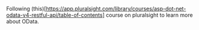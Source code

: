 Following (this)[https://app.pluralsight.com/library/courses/asp-dot-net-odata-v4-restful-api/table-of-contents] course on pluralsight to learn more about OData.
